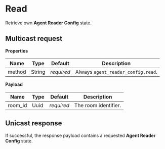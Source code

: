 # Read

Retrieve own **Agent Reader Config** state.



## Multicast request

**Properties**

Name             | Type   | Default    | Description
---------------- | ------ | ---------- | ----------------------------------
method           | String | _required_ | Always `agent_reader_config.read`.

**Payload**

Name    | Type | Default    | Description
------- | ---- | ---------- | --------------------
room_id | Uuid | _required_ | The room identifier.



## Unicast response

If successful, the response payload contains a requested **Agent Reader Config** state.
